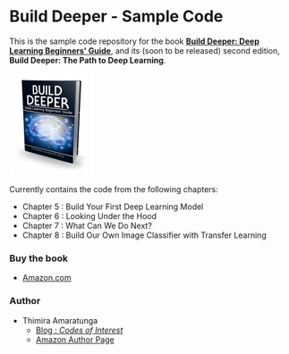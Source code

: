 # Build Deeper - Sample Code

This is the sample code repository for the book **[Build Deeper: Deep Learning Beginners' Guide](https://www.amazon.com/dp/1549681060)**, and its (soon to be released) second edition, **Build Deeper: The Path to Deep Learning**.

![Build Deeper](images/build-deeper.jpg)

Currently contains the code from the following chapters:

  - Chapter 5 : Build Your First Deep Learning Model
  - Chapter 6 : Looking Under the Hood
  - Chapter 7 : What Can We Do Next?
  - Chapter 8 : Build Our Own Image Classifier with Transfer Learning

### Buy the book
  - [Amazon.com](https://www.amazon.com/dp/1549681060)

### Author
  - Thimira Amaratunga
    - [Blog : *Codes of Interest*](https://www.codesofinterest.com/)
    - [Amazon Author Page](https://www.amazon.com/author/thimira)